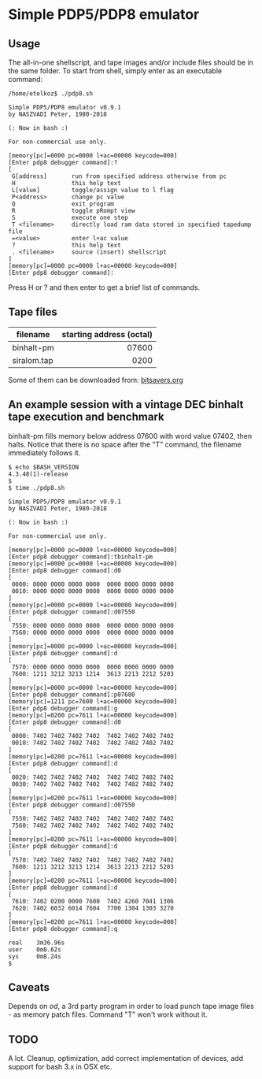 # Simple PDP5/PDP8 emulator

## Usage
The all-in-one shellscript, and tape images and/or include files should be in the same folder.
To start from shell, simply enter as an executable command:

```
/home/etelkoz$ ./pdp8.sh

Simple PDP5/PDP8 emulator v0.9.1
by NASZVADI Peter, 1980-2018

(: Now in bash :)

For non-commercial use only.

[memory[pc]=0000 pc=0000 l+ac=00000 keycode=000]
[Enter pdp8 debugger command]:?
[
 G[address]       run from specified address otherwise from pc
 H                this help text
 L[value]         toggle/assign value to l flag
 P<address>       change pc value
 Q                exit program
 R                toggle pRompt view
 S                execute one step
 T <filename>     directly load ram data stored in specified tapedump file
 =<value>         enter l+ac value
 ?                this help text
 . <filename>     source (insert) shellscript
]
[memory[pc]=0000 pc=0000 l+ac=00000 keycode=000]
[Enter pdp8 debugger command]:
```

Press H or ? and then enter to get a brief list of commands.

## Tape files
| filename    | starting address (octal) |
| ----------- | ------------------------:|
| binhalt-pm  |                    07600 |
| siralom.tap |                     0200 |

Some of them can be downloaded from:
[bitsavers.org](http://bitsavers.org/bits/DEC/pdp8/From_Vince_Slyngstad/misc/)

## An example session with a vintage DEC binhalt tape execution and benchmark
binhalt-pm fills memory below address 07600 with word value 07402, then halts.
Notice that there is no space after the "T" command, the filename immediately follows it.
```
$ echo $BASH_VERSION
4.3.48(1)-release
$
$ time ./pdp8.sh

Simple PDP5/PDP8 emulator v0.9.1
by NASZVADI Peter, 1980-2018

(: Now in bash :)

For non-commercial use only.

[memory[pc]=0000 pc=0000 l+ac=00000 keycode=000]
[Enter pdp8 debugger command]:tbinhalt-pm
[memory[pc]=0000 pc=0000 l+ac=00000 keycode=000]
[Enter pdp8 debugger command]:d0
[
 0000: 0000 0000 0000 0000  0000 0000 0000 0000
 0010: 0000 0000 0000 0000  0000 0000 0000 0000
]
[memory[pc]=0000 pc=0000 l+ac=00000 keycode=000]
[Enter pdp8 debugger command]:d07550
[
 7550: 0000 0000 0000 0000  0000 0000 0000 0000
 7560: 0000 0000 0000 0000  0000 0000 0000 0000
]
[memory[pc]=0000 pc=0000 l+ac=00000 keycode=000]
[Enter pdp8 debugger command]:d
[
 7570: 0000 0000 0000 0000  0000 0000 0000 0000
 7600: 1211 3212 3213 1214  3613 2213 2212 5203
]
[memory[pc]=0000 pc=0000 l+ac=00000 keycode=000]
[Enter pdp8 debugger command]:p07600
[memory[pc]=1211 pc=7600 l+ac=00000 keycode=000]
[Enter pdp8 debugger command]:g
[memory[pc]=0200 pc=7611 l+ac=00000 keycode=000]
[Enter pdp8 debugger command]:d0
[
 0000: 7402 7402 7402 7402  7402 7402 7402 7402
 0010: 7402 7402 7402 7402  7402 7402 7402 7402
]
[memory[pc]=0200 pc=7611 l+ac=00000 keycode=000]
[Enter pdp8 debugger command]:d
[
 0020: 7402 7402 7402 7402  7402 7402 7402 7402
 0030: 7402 7402 7402 7402  7402 7402 7402 7402
]
[memory[pc]=0200 pc=7611 l+ac=00000 keycode=000]
[Enter pdp8 debugger command]:d07550
[
 7550: 7402 7402 7402 7402  7402 7402 7402 7402
 7560: 7402 7402 7402 7402  7402 7402 7402 7402
]
[memory[pc]=0200 pc=7611 l+ac=00000 keycode=000]
[Enter pdp8 debugger command]:d
[
 7570: 7402 7402 7402 7402  7402 7402 7402 7402
 7600: 1211 3212 3213 1214  3613 2213 2212 5203
]
[memory[pc]=0200 pc=7611 l+ac=00000 keycode=000]
[Enter pdp8 debugger command]:d
[
 7610: 7402 0200 0000 7600  7402 4260 7041 1306
 7620: 7402 6032 6014 7604  7700 1304 1303 3270
]
[memory[pc]=0200 pc=7611 l+ac=00000 keycode=000]
[Enter pdp8 debugger command]:q

real    3m36.96s
user    0m8.62s
sys     0m8.24s
$
```

## Caveats
Depends on *od*, a 3rd party program in order to load punch tape image files - as memory patch files.
Command "T" won't work without it.

## TODO
A lot. Cleanup, optimization, add correct implementation of devices, add support for bash 3.x in OSX etc.
